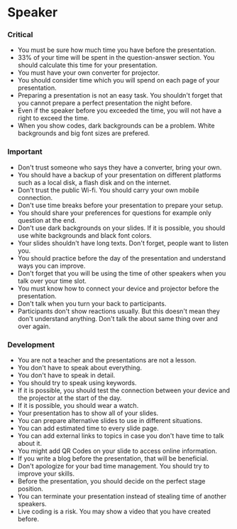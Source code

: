 # Speaker

### Critical

- You must be sure how much time you have before the presentation.
- 33% of your time will be spent in the question-answer section. You should calculate this time for your presentation.
- You must have your own converter for projector.
- You should consider time which you will spend on each page of your presentation.
- Preparing a presentation is not an easy task. You shouldn't forget that you cannot prepare a perfect presentation the night before.
- Even if the speaker before you exceeded the time, you will not have a right to exceed the time. 
- When you show codes, dark backgrounds can be a problem. White backgrounds and big font sizes are prefered.

### Important

- Don't trust someone who says they have a converter, bring your own.
- You should have a backup of your presentation on different platforms such as a local disk, a flash disk and on the internet.
- Don't trust the public Wi-fi. You should carry your own mobile connection.
- Don't use time breaks before your presentation to prepare your setup.
- You should share your preferences for questions for example only question at the end.
- Don't use dark backgrounds on your slides. If it is possible, you should use white backgrounds and black font colors.
- Your slides shouldn't have long texts. Don't forget, people want to listen you.
- You should practice before the day of the presentation and understand ways you can improve.
- Don't forget that you will be using the time of other speakers when you talk over your time slot.
- You must know how to connect your device and projector before the presentation.
- Don't talk when you turn your back to participants.
- Participants don't show reactions usually. But this doesn't mean they don't understand anything. Don't talk the about same thing over and over again.


### Development 

- You are not a teacher and the presentations are not a lesson. 
- You don't have to speak about everything.
- You don't have to speak in detail.
- You should try to speak using keywords.
- If it is possible, you should test the connection between your device and the projector at the start of the day.
- If it is possible, you should wear a watch.
- Your presentation has to show all of your slides.
- You can prepare alternative slides to use in different situations.
- You can add estimated time to every slide page.
- You can add external links to topics in case you don't have time to talk about it.
- You might add QR Codes on your slide to access online information.
- If you write a blog before the presentation, that will be beneficial.
- Don't apologize for your bad time management. You should try to improve your skills.
- Before the presentation, you should decide on the perfect stage position.
- You can terminate your presentation instead of stealing time of another speakers.
- Live coding is a risk. You may show a video that you have created before.  
